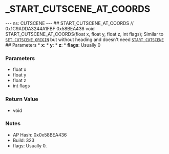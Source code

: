 # _START_CUTSCENE_AT_COORDS

--- ns: CUTSCENE --- ## START_CUTSCENE_AT_COORDS  // 0x1C9ADDA3244A1FBF 0x58BEA436 void START_CUTSCENE_AT_COORDS(float x, float y, float z, int flags);  Similar to [`SET_CUTSCENE_ORIGIN`](#_0xB812B3FD1C01CF27) but without heading and doesn't need [`START_CUTSCENE`](#_0x186D5CB5E7B0FF7B)  ## Parameters * **x**: * **y**: * **z**: * **flags**: Usually 0

### Parameters
* float x
* float y
* float z
* int flags

### Return Value
* void

### Notes
* AP Hash: 0x0x58BEA436
* Build: 323
* flags: Usually 0.

